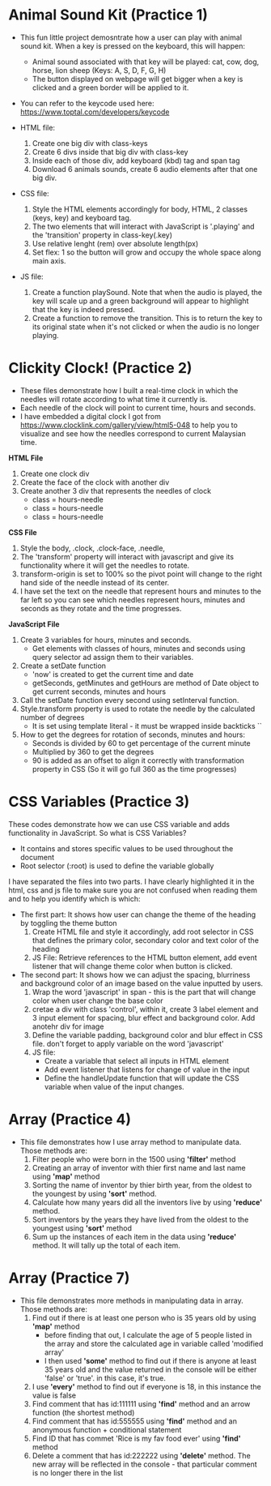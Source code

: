 
# Animal Sound Kit (Practice 1)
* This fun little project demosntrate how a user can play with animal sound kit. When a key is pressed on the keyboard, this will happen:
     * Animal sound associated with that key will be played: cat, cow, dog, horse, lion sheep (Keys: A, S, D, F, G, H)
     * The button displayed on webpage will get bigger when a key is clicked and a green border will be applied to it.
 * You can refer to the keycode used here: https://www.toptal.com/developers/keycode
 * HTML file:
      1. Create one big div with class-keys
      2. Create 6 divs inside that big div with class-key
      3. Inside each of those div, add keyboard (kbd) tag and span tag
      4. Download 6 animals sounds, create 6 audio elements after that one big div.
         
* CSS file:
  1. Style the HTML elements accordingly for body, HTML, 2 classes (keys, key) and keyboard tag.
  2. The two elements that will interact with JavaScript is '.playing' and the 'transition' property in class-key(.key)
  3. Use relative lenght (rem) over absolute length(px)
  4. Set flex: 1 so the button will grow and occupy the whole space along main axis.
 
* JS file:
  1. Create a function playSound. Note that when the audio is played, the key will scale up and a green background will appear to highlight that the key is indeed pressed. 
  2. Create a function to remove the transition. This is to return the key to its original state when it's not clicked or when the audio is no longer playing. 

# Clickity Clock! (Practice 2)

* These files demonstrate how I built a real-time clock in which the needles will rotate according to what time it currently is.
* Each needle of the clock will point to current time, hours and seconds.
* I have embedded a digital clock I got from https://www.clocklink.com/gallery/view/html5-048 to help you to visualize and see how the needles correspond to current Malaysian time.

**HTML File** <br>
1. Create one clock div
2. Create the face of the clock with another div
3. Create another 3 div that represents the needles of clock
   * class = hours-needle
   * class = hours-needle
   * class = hours-needle
  
**CSS File** <br>
1. Style the body, .clock, .clock-face, .needle, 
2. The 'transform' property will interact with javascript and give its functionality where it will get the needles to rotate.
3. transform-origin is set to 100% so the pivot point will change to the right hand side of the needle instead of its center. 
4. I have set the text on the needle that represent hours and minutes to the far left so you can see which needles represent hours, minutes and seconds as they rotate and the time progresses.

**JavaScript File** <br>
1. Create 3 variables for hours, minutes and seconds.
   * Get elements with classes of hours, minutes and seconds using query selector ad assign them to their variables.
3. Create a  setDate function
   * 'now' is created to get the current time and date
   * getSeconds, getMinutes and getHours are method of Date object to get current seconds, minutes and hours
4. Call the setDate function every second using setInterval function.
5. Style.transform property is used to rotate the needle by the calculated number of degrees
   * It is set using template literal - it must be wrapped inside backticks ``
6. How to get the degrees for rotation of seconds, minutes and hours:
   * Seconds is divided by 60 to get percentage of the current minute
   * Multiplied by 360 to get the degrees
   * 90 is added as an offset to align it correctly with transformation property in CSS (So it will go full 360 as the time progresses)
  
# CSS Variables (Practice 3)
These codes demonstrate how we can use CSS variable and adds functionality in JavaScript. So what is CSS Variables?
* It contains and stores specific values to be used throughout the document
* Root selector (:root) is used to define the variable globally

I have separated the files into two parts. I have clearly highlighted it in the html, css and js file to make sure you are not confused when reading them and to help you identify which is which:
* The first part: It shows how user can change the theme of the heading by toggling the theme button
    1. Create HTML file and style it accordingly, add root selector in CSS that defines the primary color, secondary color and text color of the heading 
    2. JS File: Retrieve references to the HTML button element, add event listener that will change theme color when button is clicked. 
* The second part: It shows how we can adjust the spacing, blurriness and background color of an image based on the value inputted by users.
    1. Wrap the word 'javascript' in span - this is the part that will change color when user change the base color
    2. cretae a div with class 'control', within it, create 3 label element and 3 input element for spacing, blur effect and background color. Add anotehr div for image
    3. Define the variable padding, background color and blur effect in CSS file. don't forget to apply variable on the word 'javascript'
    4. JS file:
       * Create a variable that select all inputs in HTML element
       * Add event listener that listens for change of value in the input
       * Define the handleUpdate function that will update the CSS variable when value of the input changes. 
     

# Array (Practice 4)
* This file demonstrates how I use array method to manipulate data. Those methods are:
   1. Filter people who were born in the 1500 using __'filter'__ method
   2. Creating an array of inventor with thier first name and last name using __'map'__ method
   3. Sorting the name of inventor by thier birth year, from the oldest to the youngest by using __'sort'__ method.
   4. Calculate how many years did all the inventors live by using __'reduce'__ method.
   5. Sort inventors by the years they have lived from the oldest to the youngest using __'sort'__ method
   6. Sum up the instances of each item in the data using __'reduce'__ method. It will tally up the total of each item.

 
# Array (Practice 7)
* This file demonstrates more methods in manipulating data in array. Those methods are:
   1. Find out if there is at least one person who is 35 years old by using  __'map'__ method
        * before finding that out, I calculate the age of 5 people listed in the array and store the calculated age in variable called 'modified array'
        * I then used  __'some'__ method to find out if there is anyone at least 35 years old and the value returned in the console will be either 'false' or 'true'. in this case, it's true.
   2. I use  __'every'__ method to find out if everyone is 18, in this instance the value is false
   3. Find comment that has id:111111 using  __'find'__ method and an arrow function (the shortest method)
   4. Find comment that has id:555555 using  __'find'__ method and an anonymous function + conditional statement
   5. Find ID that has commet 'Rice is my fav food ever' using __'find'__ method
   6. Delete a comment that has id:222222 using __'delete'__ method. The new array will be reflected in the console - that particular comment is no longer there in the list
 
  
      
       

